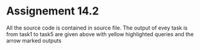 # Assignement 14.2

All the source code is contained in source file.
The output of evey task is from task1 to task5 are given above with yellow highlighted queries and the arrow marked outputs 